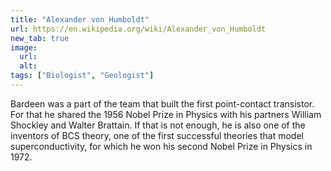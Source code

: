 ```yaml
---
title: "Alexander von Humboldt"
url: https://en.wikipedia.org/wiki/Alexander_von_Humboldt
new_tab: true
image:
  url:
  alt:
tags: ["Biologist", "Geologist"]
---
```


Bardeen was a part of the team that built the first point-contact transistor. For that he shared the 1956 Nobel Prize in Physics with his partners William Shockley and Walter Brattain. If that is not enough, he is also one of the inventors of BCS theory, one of the first successful theories that model superconductivity, for which he won his second Nobel Prize in Physics in 1972.
